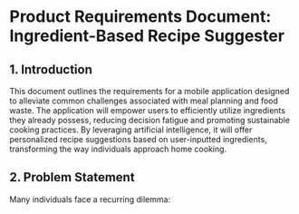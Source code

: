 # Product Requirements Document: Ingredient-Based Recipe Suggester

## 1. Introduction

This document outlines the requirements for a mobile application designed to alleviate common challenges associated with meal planning and food waste. The application will empower users to efficiently utilize ingredients they already possess, reducing decision fatigue and promoting sustainable cooking practices. By leveraging artificial intelligence, it will offer personalized recipe suggestions based on user-inputted ingredients, transforming the way individuals approach home cooking.

## 2. Problem Statement

Many individuals face a recurring dilemma: 